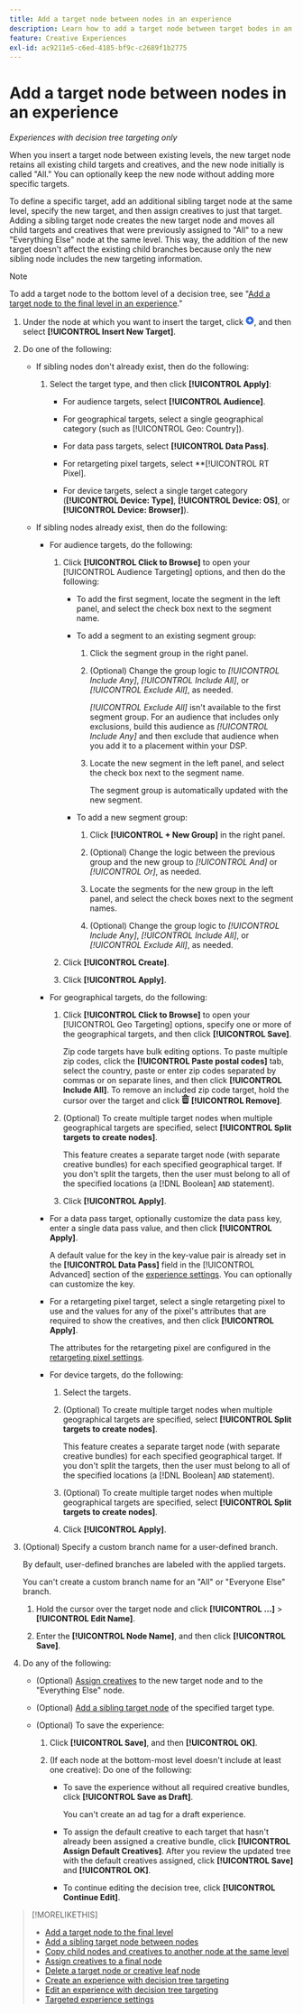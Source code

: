 ```yaml
---
title: Add a target node between nodes in an experience
description: Learn how to add a target node between target bodes in an ad experience.
feature: Creative Experiences
exl-id: ac9211e5-c6ed-4185-bf9c-c2689f1b2775
---
```

# Add a target node between nodes in an experience

*Experiences with decision tree targeting only*

When you insert a target node between existing levels, the new target node retains all existing child targets and creatives, and the new node initially is called "All." You can optionally keep the new node without adding more specific targets.

To define a specific target, add an additional sibling target node at the same level, specify the new target, and then assign creatives to just that target. Adding a sibling target node creates the new target node and moves all child targets and creatives that were previously assigned to "All" to a new "Everything Else" node at the same level. This way, the addition of the new target doesn't affect the existing child branches because only the new sibling node includes the new targeting information.

>[!NOTE]
>
>To add a target node to the bottom level of a decision tree, see "[Add a target node to the final level in an experience](experience-target-node-add-final.md)."

<!-- 1. [ways to get to the decision tree] -->

1. Under the node at which you want to insert the target, click ![Add](/help/creative/assets/add.png "Add"), and then select **[!UICONTROL Insert New Target]**.

1. Do one of the following:

   * If sibling nodes don't already exist, then do the following:
   
     1. Select the target type, and then click **[!UICONTROL Apply]**:
     
        * For audience targets, select **[!UICONTROL Audience]**.
        
        * For geographical targets, select a single geographical category (such as [!UICONTROL Geo: Country]).
        
        * For data pass targets, select **[!UICONTROL Data Pass]**.
        
        * For retargeting pixel targets, select **[!UICONTROL RT Pixel].
        
        * For device targets, select a single target category (**[!UICONTROL Device: Type]**, **[!UICONTROL Device: OS]**, or **[!UICONTROL Device: Browser]**).

   * If sibling nodes already exist, then do the following:
   
     * For audience targets, do the following:
   
       1. Click **[!UICONTROL Click to Browse]** to open your [!UICONTROL Audience Targeting] options, and then do the following:
       
          * To add the first segment, locate the segment in the left panel, and select the check box next to the segment name.
          
          * To add a segment to an existing segment group:
          
            1. Click the segment group in the right panel.
            
            1. (Optional) Change the group logic to *[!UICONTROL Include Any]*, *[!UICONTROL Include All]*, or *[!UICONTROL Exclude All]*, as needed.
            
               *[!UICONTROL Exclude All]* isn't available to the first segment group. For an audience that includes only exclusions, build this audience as *[!UICONTROL Include Any]* and then exclude that audience when you add it to a placement within your DSP.
            
            1. Locate the new segment in the left panel, and select the check box next to the segment name.
            
               The segment group is automatically updated with the new segment.
        
          * To add a new segment group:
          
            1. Click **[!UICONTROL + New Group]** in the right panel.
            
            1. (Optional) Change the logic between the previous group and the new group to *[!UICONTROL And]* or *[!UICONTROL Or]*, as needed.
            
            1. Locate the segments for the new group in the left panel, and select the check boxes next to the segment names.
            
            1. (Optional) Change the group logic to *[!UICONTROL Include Any]*, *[!UICONTROL Include All]*, or *[!UICONTROL Exclude All]*, as needed.
       
       1. Click **[!UICONTROL Create]**.
       
       1. Click **[!UICONTROL Apply]**.

     * For geographical targets, do the following:
   
       1. Click **[!UICONTROL Click to Browse]** to open your [!UICONTROL Geo Targeting] options, specify one or more of the geographical targets, and then click **[!UICONTROL Save]**.
       
          Zip code targets have bulk editing options. To paste multiple zip codes, click the **[!UICONTROL Paste postal codes]** tab, select the country, paste or enter zip codes separated by commas or on separate lines, and then click **[!UICONTROL Include All]**. To remove an included zip code target, hold the cursor over the target and click ![Remove](/help/creative/assets/delete.png "Remove") **[!UICONTROL Remove]**.
     
       1. (Optional) To create multiple target nodes when multiple geographical targets are specified, select **[!UICONTROL Split targets to create nodes]**.
       
          This feature creates a separate target node (with separate creative bundles) for each specified geographical target. If you don't split the targets, then the user must belong to all of the specified locations (a [!DNL Boolean] `AND` statement).

       1. Click **[!UICONTROL Apply]**.

     * For a data pass target, optionally customize the data pass key, enter a single data pass value, and then click **[!UICONTROL Apply]**.
     
       A default value for the key in the key-value pair is already set in the **[!UICONTROL Data Pass]** field in the [!UICONTROL Advanced] section of the [experience settings](experience-settings-targeting.md). You can optionally can customize the key.

     * For a retargeting pixel target, select a single retargeting pixel to use and the values for any of the pixel's attributes that are required to show the creatives, and then click **[!UICONTROL Apply]**.
     
       The attributes for the retargeting pixel are configured in the [retargeting pixel settings](/help/creative/pixels/retargeting-pixel-manage.md).

     * For device targets, do the following:
      
        1. Select the targets.
        
        1. (Optional) To create multiple target nodes when multiple geographical targets are specified, select **[!UICONTROL Split targets to create nodes]**.
        
           This feature creates a separate target node (with separate creative bundles) for each specified geographical target. If you don't split the targets, then the user must belong to all of the specified locations (a [!DNL Boolean] `AND` statement).

        1. (Optional) To create multiple target nodes when multiple geographical targets are specified, select **[!UICONTROL Split targets to create nodes]**.

        1. Click **[!UICONTROL Apply]**.

1. (Optional) Specify a custom branch name for a user-defined branch.

   By default, user-defined branches are labeled with the applied targets.

   You can't create a custom branch name for an "All" or "Everyone Else" branch. 

   1. Hold the cursor over the target node and click **[!UICONTROL ...]** > **[!UICONTROL Edit Name]**.
   
   1. Enter the **[!UICONTROL Node Name]**, and then click **[!UICONTROL Save]**.

1. Do any of the following:

   * (Optional) [Assign creatives](experience-assign-creative-bundles.md) to the new target node and to the "Everything Else" node.

   * (Optional) [Add a sibling target node](experience-target-node-add-sibling.md) of the specified target type.
   
   * (Optional) To save the experience:
   
     1. Click **[!UICONTROL Save]**, and then **[!UICONTROL OK]**.
     
     1. (If each node at the bottom-most level doesn't include at least one creative): Do one of the following:
     
        * To save the experience without all required creative bundles, click **[!UICONTROL Save as Draft]**.
        
          You can't create an ad tag for a draft experience.
        
        * To assign the default creative to each target that hasn't already been assigned a creative bundle, click **[!UICONTROL Assign Default Creatives]**. After you review the updated tree with the default creatives assigned, click **[!UICONTROL Save]** and **[!UICONTROL OK]**.
        
        * To continue editing the decision tree, click **[!UICONTROL Continue Edit]**.

>[!MORELIKETHIS]
>
>* [Add a target node to the final level](experience-target-node-add-final.md)
>* [Add a sibling target node between nodes](experience-target-node-add-sibling.md)
>* [Copy child nodes and creatives to another node at the same level](experience-target-node-copy.md)
>* [Assign creatives to a final node](experience-assign-creative-bundles.md)
>* [Delete a target node or creative leaf node](/help/creative/experiences/experience-target-node-delete.md)
>* [Create an experience with decision tree targeting](experience-create-targeting.md)
>* [Edit an experience with decision tree targeting](experience-edit-targeting.md)
>* [Targeted experience settings](experience-settings-targeting.md)
